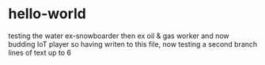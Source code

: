 # hello-world
testing the water
ex-snowboarder then ex oil & gas worker and now budding IoT player
so having writen to this file, now testing a second branch
lines of text 
up to 6
